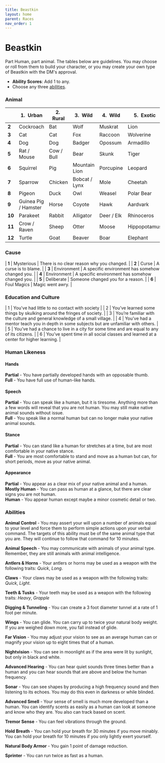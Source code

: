 ```yaml
---
title: Beastkin
layout: home
parent: Races
nav_order: 1
---
```


# Beastkin
Part Human, part animal.  The tables below are guidelines.  You may choose or roll from them to build your character, or you may create your own type of Beastkin with the DM's approval.

* **Ability Scores**: Add 1 to any.
* Choose any three [abilities](#abilities).

### Animal

|        | 1.  Urban            | 2.  Rural  | 3.  Wild      | 4.  Wild   | 5.  Exotic   | 6.  Exotic |
| ------ | -------------------- | ---------- | ------------- | ---------- | ------------ | ---------- |
| **2**  | Cockroach            | Bat        | Wolf          | Muskrat    | Lion         | Snake      |
| **3**  | Cat                  | Cat        | Fox           | Raccoon    | Wolverine    | Monkey     |
| **4**  | Dog                  | Dog        | Badger        | Opossum    | Armadillo    | Camel      |
| **5**  | Rat / Mouse          | Cow / Bull | Bear          | Skunk      | Tiger        | Buffalo    |
| **6**  | Squirrel             | Pig        | Mountain Lion | Porcupine  | Leopard      | Spider     |
| **7**  | Sparrow              | Chicken    | Bobcat / Lynx | Mole       | Cheetah      | Chameleon  |
| **8**  | Pigeon               | Duck       | Owl           | Weasel     | Polar Bear   | Frog       |
| **9**  | Guinea Pig / Hamster | Horse      | Coyote        | Hawk       | Aardvark     | Orangutan  |
| **10** | Parakeet             | Rabbit     | Alligator     | Deer / Elk | Rhinoceros   | Camel      |
| **11** | Crow / Raven         | Sheep      | Otter         | Moose      | Hippopotamus |            |
| **12** | Turtle               | Goat       | Beaver        | Boar       | Elephant     |            |

### Cause

| **1** | Mysterious |  There is no clear reason why you changed.             |
| **2** | Curse |  A curse is to blame.             |
| **3** | Environment |  A specific environment has somehow changed you.  |
| **4** | Environment |  A specific environment has somehow changed you.  |
| **5** | Deliberate |  Someone changed you for a reason.                 |
| **6** | Foul Magics |  Magic went awry.                 |

### Education and Culture

| 1 | You've had little to no contact with society                                              |
| 2 | You’ve learned some things by skulking around the fringes of society.                     |
| 3 | You’re familiar with the culture and general knowledge of a small village.                |
| 4 | You’ve had a mentor teach you in depth in some subjects but are unfamiliar with others.   |
| 5 | You’ve had a chance to live in a city for some time and are equal to any of its citizens. |
| 6 | You’ve spent time in all social classes and learned at a center for higher learning.      |

### Human Likeness

#### Hands

**Partial** - You have partially developed hands with an opposable thumb.<br>
**Full** - You have full use of human-like hands.

#### Speech

**Partial** - You can speak like a human, but it is tiresome.  Anything more than a few words will reveal that you are not human.  You may still make native animal sounds without issue.<br>
**Full** - You speak like a normal human but can no longer make your native animal sounds.

#### Stance

**Partial** - You can stand like a human for stretches at a time, but are most comfortable in your native stance.<br>
**Full** - You are most comfortable to stand and move as a human but can, for short periods, move as your native animal.

#### Appearance

**Partial** - You appear as a clear mix of your native animal and a human.<br>
**Mostly Human** - You can pass as human at a glance, but there are clear signs you are not human.<br>
**Human** - You appear human except maybe a minor cosmetic detail or two.

### Abilities

**Animal Control**  -  You may assert your will upon a number of animals equal to your level and force them to perform simple actions upon your verbal command.  The targets of this ability must be of the same animal type that you are.  They will continue to follow that command for 10 minutes.

**Animal Speech**  -  You may communicate with animals of your animal type.  Remember, they are still animals with animal intelligence.

**Antlers & Horns**  -  Your antlers or horns may be used as a weapon with the following traits:  _Quick_, _Long_.

**Claws**  -  Your claws may be used as a weapon with the following traits:  _Quick_, _Light_.

**Teeth & Tusks**  -  Your teeth may be used as a weapon with the following traits:  _Heavy_, _Grapple_ 

**Digging & Tunneling**  -  You can create a 3 foot diameter tunnel at a rate of 1 foot per minute.

**Wings**  -  You can glide.  You can carry up to twice your natural body weight.  If you are weighed down more, you fall instead of glide.

**Far Vision**  -  You may adjust your vision to see as an average human can or magnify your vision up to eight times that of a human.

**Nightvision**  -  You can see in moonlight as if the area were lit by sunlight, but only in black and white.

**Advanced Hearing**  -  You can hear quiet sounds three times better than a human and you can hear sounds that are above and below the human frequency.

**Sonar**  -  You can see shapes by producing a high frequency sound and then listening to its echoes.  You may do this even in darkness or while blinded.

**Advanced Smell**  -  Your sense of smell is much more developed than a human.  You can identify scents as easily as a human can look at someone and know who they are.  You also can track based on scent.

**Tremor Sense**  -  You can feel vibrations through the ground.

**Hold Breath**  -  You can hold your breath for 30 minutes if you move minably.  You can hold your breath for 10 minutes if you only lightly exert yourself.

**Natural Body Armor**  -  You gain 1 point of damage reduction.

**Sprinter** -  You can run twice as fast as a human.